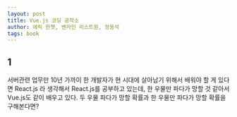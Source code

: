 ```yaml
---
layout: post
title: Vue.js 코딩 공작소
author: 에릭 한쳇, 벤자민 리스트원, 정용석
tags: book
---
```


## 1

서버관련 업무만 10년 가까이 한 개발자가 현 시대에 살아남기 위해서 배워야 할 게 있다면 React.js 라 생각해서 React.js를 공부하고 있는데, 한 우물만 파다가 망할 것 같아서 Vue.js도 같이 배우고 있다. 두 우물 파다가 망할 확률과 한 우물만 파다가 망할 확률을 구해본다면?
